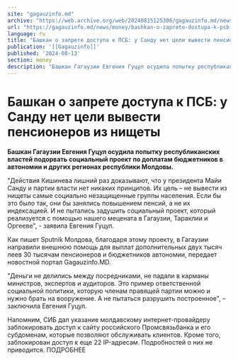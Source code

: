 ```yaml
---
site: "gagauzinfo.md"
archive: "https://web.archive.org/web/20240815125306/gagauzinfo.md/news/money/bashkan-o-zaprete-dostupa-k-psb-u-sandu-net-tseli-vivesti-pensionerov-iz-nischeti"
url: "https://gagauzinfo.md/news/money/bashkan-o-zaprete-dostupa-k-psb-u-sandu-net-tseli-vivesti-pensionerov-iz-nischeti"
language: ru
title: "Башкан о запрете доступа к ПСБ: у Санду нет цели вывести пенсионеров из нищеты"
publication: '[[Gagauzinfo]]'
published: '2024-08-13'
section: money
description: "Башкан Гагаузии Евгения Гуцул осудила попытку республиканских властей подорвать социальный проект по доплатам бюджетников в автономии и других регионах республики Молдовы."
---
```


# Башкан о запрете доступа к ПСБ: у Санду нет цели вывести пенсионеров из нищеты

**Башкан Гагаузии Евгения Гуцул осудила попытку республиканских властей подорвать социальный проект по доплатам бюджетников в автономии и других регионах республики Молдовы.**

"Действия Кишинева лишний раз доказывают, что у президента Майи Санду и партии власти нет никаких принципов. Их цель – не вывести из нищеты самые социально незащищенные группы населения. Если бы это было так, они бы занялись повышением пенсий, а не их индексацией. И не пытались задушить социальный проект, который реализуется с помощью нашего мецената в Гагаузии, Тараклии и Оргееве", - заявила Евгения Гуцул.

Как пишет Sputnik Молдова, благодаря этому проекту, в Гагаузии направили внешнюю помощь для выплат дополнительных двух тысяч леев 30 тысячам пенсионеров и бюджетников автономии, передает новостной портал Gagauzinfo.MD.

"Деньги не делились между посредниками, не падали в карманы министров, экспертов и аудиторов. Это пример ответственной социальной политики, которую членам правящей партии можно и нужно брать на вооружение. А не пытаться разрушить построенное", – заключила Евгения Гуцул.

Напомним, СИБ дал указание молдавскому интернет-провайдеру заблокировать доступ к сайту российского Промсвязьбанка и его субдоменам, которые позволяют обслуживать клиентов. Кроме того, заблокирован доступ к еще 22 IP-адресам. Подробностей о них не приводится. ПОДРОБНЕЕ